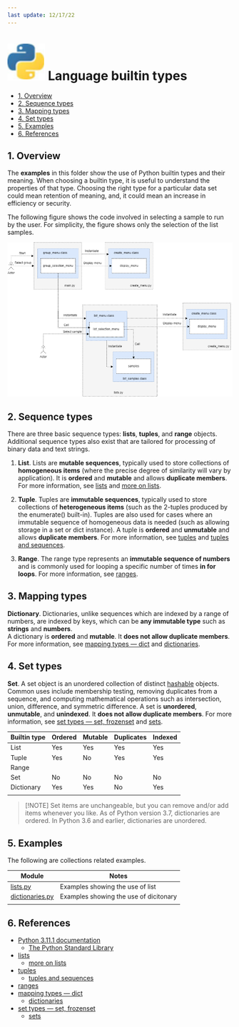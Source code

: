 ```yaml
---
last update: 12/17/22
---
```


# ![python-icon](../../media/icons/python-icon.svg) Language builtin types

- [1. Overview](#1-overview)
- [2. Sequence types](#2-sequence-types)
- [3. Mapping types](#3-mapping-types)
- [4. Set types](#4-set-types)
- [5. Examples](#5-examples)
- [6. References](#6-references)


## 1. Overview 

The **examples** in this folder show the use of Python builtin types and their
meaning.  When choosing a builtin type, it is useful to understand the
properties of that type.  Choosing the right type for a particular data set
could mean retention of meaning, and, it could mean an increase in efficiency or
security.

The following figure shows the code involved in selecting a sample to run by the
user. For simplicity, the figure shows only the selection of the list samples. 

![builtin types selection](../../media/samples/python-builtin_types_selection.png) 

## 2. Sequence types

There are three basic sequence types: **lists**, **tuples**, and **range** objects.
Additional sequence types also exist that are tailored for processing of binary
data and text strings.

1. **List**. Lists are **mutable sequences**, typically used to store
collections of **homogeneous items** (where the precise degree of similarity
will vary by application). It is **ordered** and **mutable** and allows
**duplicate members**. For more information, see
[lists](https://docs.python.org/3/library/stdtypes.html#lists) and [more on
lists](https://docs.python.org/3/tutorial/datastructures.html?highlight=comprehension#more-on-lists).

1. **Tuple**. Tuples are **immutable sequences**, typically used to store
collections of **heterogeneous items** (such as the 2-tuples produced by the
enumerate() built-in). Tuples are also used for cases where an immutable
sequence of homogeneous data is needed (such as allowing storage in a set or
dict instance). A tuple is **ordered** and **unmutable** and allows **duplicate
members**. For more information, see
[tuples](https://docs.python.org/3/library/stdtypes.html#tuples) and [tuples and
sequences](https://docs.python.org/3/tutorial/datastructures.html?highlight=comprehension#tuples-and-sequences).

1. **Range**.  The range type represents an **immutable sequence of numbers** and
is commonly used for looping a specific number of times **in for loops**.  For
more information, see
[ranges](https://docs.python.org/3/library/stdtypes.html#ranges).

## 3. Mapping types

**Dictionary**. Dictionaries, unlike sequences which are
indexed by a range of numbers, are indexed by keys, which can be
**any immutable type** such as **strings** and **numbers**.  
A dictionary is **ordered** and **mutable**. It **does not allow duplicate
members**. For more information, see [mapping types —
dict](https://docs.python.org/3/library/stdtypes.html#mapping-types-dict) and
[dictionaries](https://docs.python.org/3/tutorial/datastructures.html?highlight=comprehension#dictionaries).

## 4. Set types

**Set**. A set object is an unordered collection of distinct
[hashable](../../documentation/glossary.md#hashable) objects.  Common uses
include membership testing, removing duplicates from a sequence, and computing
mathematical operations such as intersection, union, difference, and symmetric
difference.  A set is **unordered**, **unmutable**, and **unindexed**. It **does
not allow duplicate members**. For more information, see [set types — set,
frozenset](https://docs.python.org/3/library/stdtypes.html#set-types-set-frozenset)
and
[sets](https://docs.python.org/3/tutorial/datastructures.html?highlight=comprehension#sets). 

|Builtin type      |Ordered|Mutable   |Duplicates|Indexed|
|------------------|-------|----------|----------|-------|
|List              | Yes   | Yes      | Yes      | Yes   |
|Tuple             | Yes   | No       | Yes      | Yes   |
|Range             |       |          |          |       |
|Set               | No    | No       | No       | No    |
|Dictionary        | Yes   | Yes      | No       | Yes   |
||||||


> [!NOTE] Set items are unchangeable, but you can remove and/or add items
> whenever you like.  As of Python version 3.7, dictionaries are ordered. In
> Python 3.6 and earlier, dictionaries are unordered.

## 5. Examples 

The following are collections related examples.

|Module                                      |Notes                                 |  
|--------------------------------------------|--------------------------------------|
| [lists.py](lists.py)                       |Examples showing the use of list      | 
| [dictionaries.py](dictionaries.py)         |Examples showing the use of dicitonary| 
|                                            |                                      |

## 6. References

- [Python 3.11.1 documentation](https://docs.python.org/3/)
  - [The Python Standard Library](https://docs.python.org/3/library/index.html#the-python-standard-library)
- [lists](https://docs.python.org/3/library/stdtypes.html#lists)
  - [more on lists](https://docs.python.org/3/tutorial/datastructures.html?highlight=comprehension#more-on-lists)
- [tuples](https://docs.python.org/3/library/stdtypes.html#tuples)
  - [tuples and sequences](https://docs.python.org/3/tutorial/datastructures.html?highlight=comprehension#tuples-and-sequences)
- [ranges](https://docs.python.org/3/library/stdtypes.html#ranges)
- [mapping types — dict](https://docs.python.org/3/library/stdtypes.html#mapping-types-dict)
  - [dictionaries](https://docs.python.org/3/tutorial/datastructures.html?highlight=comprehension#dictionaries)
- [set types — set, frozenset](https://docs.python.org/3/library/stdtypes.html#set-types-set-frozenset)
  - [sets](https://docs.python.org/3/tutorial/datastructures.html?highlight=comprehension#sets)
